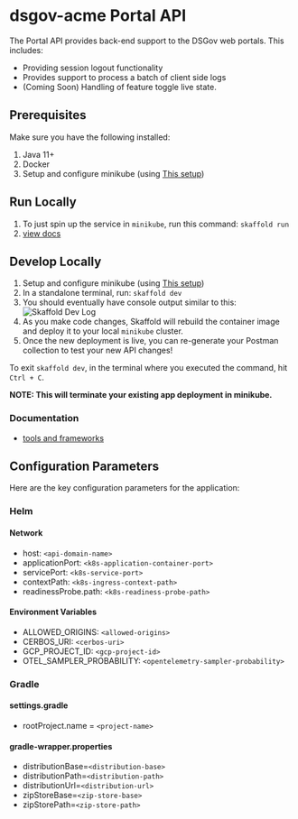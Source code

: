# dsgov-acme Portal API

The Portal API provides back-end support to the DSGov web portals. This includes:

* Providing session logout functionality
* Provides support to process a batch of client side logs
* (Coming Soon) Handling of feature toggle live state.

## Prerequisites

Make sure you have the following installed:

1. Java 11+
2. Docker
3. Setup and configure minikube (using [This setup](https://github.com/dsgov-acme/devstream-local-environment))

## Run Locally

1. To just spin up the service in `minikube`, run this command: `skaffold run`
2. [view docs](http://api.devstream.test/portal/swagger-ui/index.html)

## Develop Locally

1. Setup and configure minikube (using [This setup](https://github.com/dsgov-acme/devstream-local-environment))
2. In a standalone terminal, run: `skaffold dev`
3. You should eventually have console output similar to this:
![Skaffold Dev Log](docs/assets/skaffold-dev-log.png)
4. As you make code changes, Skaffold will rebuild the container image and deploy it to your local `minikube` cluster.
5. Once the new deployment is live, you can re-generate your Postman collection to test your new API changes!

To exit `skaffold dev`, in the terminal where you executed the command, hit `Ctrl + C`.

**NOTE: This will terminate your existing app deployment in minikube.**

### Documentation

* [tools and frameworks](./docs/tools.md)

## Configuration Parameters

Here are the key configuration parameters for the application:
### Helm

#### Network
- host: `<api-domain-name>`
- applicationPort: `<k8s-application-container-port>`
- servicePort: `<k8s-service-port>`
- contextPath: `<k8s-ingress-context-path>`
- readinessProbe.path: `<k8s-readiness-probe-path>`

#### Environment Variables
- ALLOWED_ORIGINS: `<allowed-origins>`
- CERBOS_URI: `<cerbos-uri>`
- GCP_PROJECT_ID: `<gcp-project-id>`
- OTEL_SAMPLER_PROBABILITY: `<opentelemetry-sampler-probability>`

### Gradle

#### settings.gradle
- rootProject.name = `<project-name>`

#### gradle-wrapper.properties
- distributionBase=`<distribution-base>`
- distributionPath=`<distribution-path>`
- distributionUrl=`<distribution-url>`
- zipStoreBase=`<zip-store-base>`
- zipStorePath=`<zip-store-path>`
